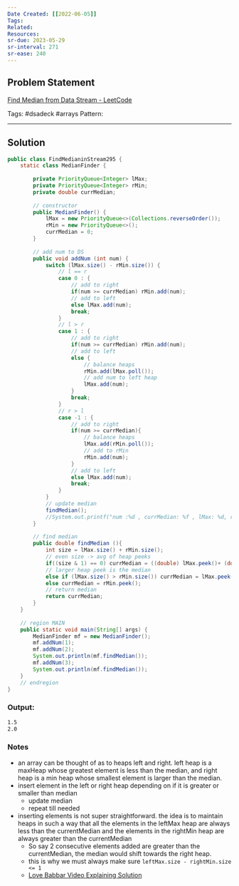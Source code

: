 ```yaml
---
Date Created: [[2022-06-05]]
Tags: 
Related: 
Resources: 
sr-due: 2023-05-29
sr-interval: 271
sr-ease: 240
---
```


## Problem Statement
[Find Median from Data Stream - LeetCode](https://leetcode.com/problems/find-median-from-data-stream/)

Tags:  #dsadeck  #arrays
Pattern: 

---

## Solution
``` java
public class FindMedianinStream295 {
	static class MedianFinder {
		
		private PriorityQueue<Integer> lMax;
		private PriorityQueue<Integer> rMin;
		private double currMedian;
		
		// constructor
		public MedianFinder() {
			lMax = new PriorityQueue<>(Collections.reverseOrder());
			rMin = new PriorityQueue<>();
			currMedian = 0;
		}
		
		// add num to DS
		public void addNum (int num) {
			switch (lMax.size() - rMin.size()) {
				// l == r
				case 0 : {
					// add to right
					if(num >= currMedian) rMin.add(num);
					// add to left
					else lMax.add(num);
					break;
				}
				// l > r
				case 1 : {
					// add to right
					if(num >= currMedian) rMin.add(num);
					// add to left
					else {
						// balance heaps
						rMin.add(lMax.poll());
						// add num to left heap
						lMax.add(num);
					}
					break;
				}
				// r > l
				case -1 : {
					// add to right
					if(num >= currMedian){
						// balance heaps
						lMax.add(rMin.poll());
						// add to rMin
						rMin.add(num);
					}
					// add to left
					else lMax.add(num);
					break;
				}
			}
			// update median
			findMedian();
			//System.out.printf("num :%d , currMedian: %f , lMax: %d, rMin: %d\n", num, currMedian, lMax.peek(), rMin.peek());
		}
		
		// find median
	    public double findMedian (){
			int size = lMax.size() + rMin.size();
			// even size -> avg of heap peeks
			if((size & 1) == 0) currMedian = ((double) lMax.peek()+ (double) rMin.peek())/ (double)2;
			// larger heap peek is the median
			else if (lMax.size() > rMin.size()) currMedian = lMax.peek();
			else currMedian = rMin.peek();
			// return median
			return currMedian;
		}
	}
	
	// region MAIN
	public static void main(String[] args) {
	    MedianFinder mf = new MedianFinder();
		mf.addNum(1);
		mf.addNum(2);
		System.out.println(mf.findMedian());
		mf.addNum(3);
		System.out.println(mf.findMedian());
	}
	// endregion
}

```
### Output:
```txt
1.5
2.0
```


### Notes
- an array can be thought of as to heaps left and right. left heap is a maxHeap whose greatest element is less than the median, and right heap is a min heap whose smallest element is larger than the median.
- insert element in the left or right heap depending on if it is greater or smaller than median
	- update median
	- repeat till needed
- inserting elements is not super straightforward. the idea is to maintain heaps in such a way that all the elements in the leftMax heap are always less than the currentMedian and the elements in the rightMin heap are always greater than the currentMedian
	- So say 2 consecutive elements added are greater than the currentMedian, the median would shift towards the right heap. 
	- this is why we must always make sure `leftMax.size - rightMin.size <= 1`
	- [Love Babbar Video Explaining Solution](https://youtu.be/RrxpTWqj97A?t=2270)

